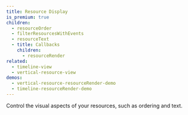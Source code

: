 ```yaml
---
title: Resource Display
is_premium: true
children:
  - resourceOrder
  - filterResourcesWithEvents
  - resourceText
  - title: Callbacks
    children:
      - resourceRender
related:
  - timeline-view
  - vertical-resource-view
demos:
  - vertical-resource-resourceRender-demo
  - timeline-resourceRender-demo
---
```


Control the visual aspects of your resources, such as ordering and text.
